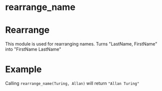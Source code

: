 # rearrange_name
Rearrange
====================

This module is used for rearranging names.
Turns "LastName, FirstName" into "FirstName LastName"

# Example

Calling `rearrange_name(Turing, Allan)` will return `"Allan Turing"`
